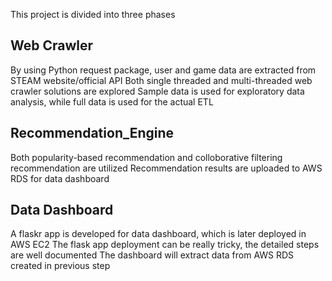 This project is divided into three phases

## Web Crawler
By using Python request package, user and game data are extracted from STEAM website/official API
Both single threaded and multi-threaded web crawler solutions are explored
Sample data is used for exploratory data analysis, while full data is used for the actual ETL

## Recommendation_Engine
Both popularity-based recommendation and colloborative filtering recommendation are utilized
Recommendation results are uploaded to AWS RDS for data dashboard

## Data Dashboard
A flaskr app is developed for data dashboard, which is later deployed in AWS EC2
The flask app deployment can be really tricky, the detailed steps are well documented
The dashboard will extract data from AWS RDS created in previous step
